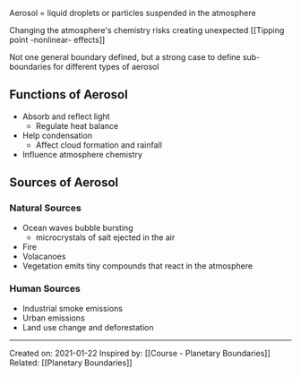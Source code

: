 Aerosol = liquid droplets or particles suspended in the atmosphere

Changing the atmosphere's chemistry risks creating unexpected [[Tipping point -nonlinear- effects]]

Not one general boundary defined, but a strong case to define sub-boundaries for different types of aerosol 

## Functions of Aerosol
- Absorb and reflect light
	- Regulate heat balance
- Help condensation
	- Affect cloud formation and rainfall
- Influence atmosphere chemistry

## Sources of Aerosol
### Natural Sources
- Ocean waves bubble bursting
	- microcrystals of salt ejected in the air
- Fire
- Volacanoes
- Vegetation emits tiny compounds that react in the atmosphere

### Human Sources
- Industrial smoke emissions
- Urban emissions
- Land use change and deforestation


-------------------
Created on: 2021-01-22
Inspired by: [[Course - Planetary Boundaries]]
Related: [[Planetary Boundaries]]